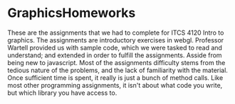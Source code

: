 # GraphicsHomeworks

These are the assignments that we had to complete for ITCS 4120 Intro to graphics. The assignments are introductory exercises in webgl.
Professor Wartell provided us with sample code, which we were tasked to read and understand; and extended in order to fulfill the assignments.
Asside from being new to javascript. Most of the assignments difficulty stems from the tedious nature of the problems, and the lack of familiarity
with the material.  Once sufficient time is spent, it really is just a bunch of method calls. Like most other programming assignments, it isn't
about what code you write, but which library you have access to.
